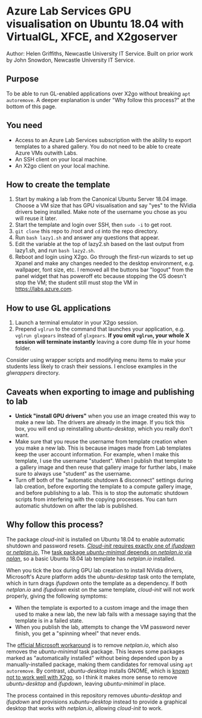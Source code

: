 # Azure Lab Services GPU visualisation on Ubuntu 18.04 with VirtualGL, XFCE, and X2goserver

Author: Helen Griffiths, Newcastle University IT Service.
Built on prior work by John Snowdon, Newcastle University IT Service.

## Purpose

To be able to run GL-enabled applications over X2go without breaking `apt autoremove`.  A deeper explanation is under "Why follow this process?" at the bottom of this page.

## You need

- Access to an Azure Lab Services subscription with the ability to export templates to a shared gallery. You do not need to be able to create Azure VMs outwith Labs.
- An SSH client on your local machine.
- An X2go client on your local machine.

## How to create the template

1. Start by making a lab from the Canonical Ubuntu Server 18.04 image. Choose a VM size that has GPU visualisation and say "yes" to the NVidia drivers being installed.  Make note of the username you chose as you will reuse it later.
20. Start the template and login over SSH, then `sudo -i` to get root.
30. `git clone` this repo to /root and `cd` into the repo directory.
40. Run `bash lazy1.sh` and answer any questions that appear.
50. Edit the variable at the top of lazy2.sh based on the last output from lazy1.sh, and run `bash lazy2.sh`.
60. Reboot and login using X2go.  Go through the first-run wizards to set up Xpanel and make any changes needed to the desktop environment, e.g. wallpaper, font size, etc.  I removed all the buttons bar "logout" from the panel widget that has poweroff etc because stopping the OS doesn't stop the VM; the student still must stop the VM in https://labs.azure.com.

## How to use GL applications

1. Launch a terminal emulator in your X2go session.
20. Prepend `vglrun` to the command that launches your application, e.g. `vglrun glxgears` instead of `glxgears`.  **If you omit `vglrun`, your whole X session will terminate instantly** leaving a core dump file in your home folder.

Consider using wrapper scripts and modifying menu items to make your students less likely to crash their sessions.  I enclose examples in the *glwrappers* directory.

## Caveats when exporting to image and publishing to lab

- **Untick "install GPU drivers"** when you use an image created this way to make a new lab. The drivers are already in the image. If you tick this box, you will end up reinstalling *ubuntu-desktop*, which you really don't want.
- Make sure that you reuse the username from template creation when you make a new lab. This is because images made from Lab templates keep the user account information.  For example, when I make this template, I use the username "student". When I publish that template to a gallery image and then reuse that gallery image for further labs, I make sure to always use "student" as the username.
- Turn off both of the "automatic shutdown & disconnect" settings during lab creation, before exporting the template to a compute gallery image, and before publishing to a lab. This is to stop the automatic shutdown scripts from interfering with the copying processes. You can turn automatic shutdown on after the lab is published.

## Why follow this process?

The package *cloud-init* is installed on Ubuntu 18.04 to enable automatic shutdown and password resets. [*Cloud-init* requires exactly one of *ifupdown* or *netplan.io*.](https://bugs.launchpad.net/ubuntu/+source/cloud-init/+bug/1832381)  The [task package *ubuntu-minimal* depends on *netplan.io* via *nplan*](https://packages.ubuntu.com/bionic-updates/ubuntu-minimal), so a basic Ubuntu 18.04 lab template has *netplan.io* installed.

When you tick the box during GPU lab creation to install NVidia drivers, Microsoft's Azure platform adds the *ubuntu-desktop* task onto the template, which in turn drags *ifupdown* onto the template as a dependency.  If both *netplan.io* and *ifupdown* exist on the same template, *cloud-init* will not work properly, giving the following symptoms:
- When the template is exported to a custom image and the image then used to make a new lab, the new lab fails with a message saying that the template is in a failed state.
- When you publish the lab, attempts to change the VM password never finish, you get a "spinning wheel" that never ends.

The [official Microsoft workaround](https://raw.githubusercontent.com/Azure/azure-devtestlab/master/samples/ClassroomLabs/Scripts/LinuxGraphicalDesktopSetup/GNOME_MATE/Ubuntu/x2go-mate.sh) is to remove *netplan.io*, which also removes the *ubuntu-minimal* task package.  This leaves some packages marked as "automatically installed" without being depended upon by a manually-installed package, making them candidates for removal using `apt autoremove`.  By contrast, *ubuntu-desktop* installs GNOME, which is [known not to work well with X2go](https://wiki.x2go.org/doku.php/doc:de-compat), so I think it makes more sense to remove *ubuntu-desktop* and *ifupdown*, leaving *ubuntu-minimal* in place.

The process contained in this repository removes *ubuntu-desktop* and *ifupdown* and provisions *xubuntu-desktop* instead to provide a graphical desktop that works with *netplan.io*, allowing *cloud-init* to work.
